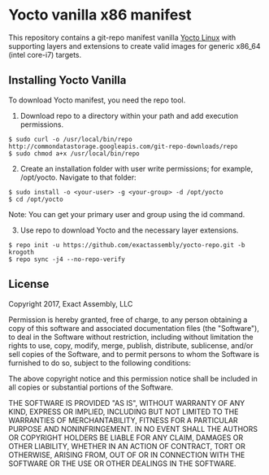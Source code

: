 Yocto vanilla x86 manifest
==================================

This repository contains a git-repo manifest vanilla [Yocto Linux](https://www.yoctoproject.org/) with 
supporting layers and extensions to create valid images for generic x86_64 (intel core-i7) targets.

Installing Yocto Vanilla
------------------------------

To download Yocto manifest, you need the repo tool.

1. Download repo to a directory within your path and add execution permissions.

```
$ sudo curl -o /usr/local/bin/repo http://commondatastorage.googleapis.com/git-repo-downloads/repo
$ sudo chmod a+x /usr/local/bin/repo
```

2. Create an installation folder with user write permissions; for example, /opt/yocto. Navigate to that folder:

```
$ sudo install -o <your-user> -g <your-group> -d /opt/yocto
$ cd /opt/yocto
```

Note: You can get your primary user and group using the id command.

3. Use repo to download Yocto and the necessary layer extensions.

```
$ repo init -u https://github.com/exactassembly/yocto-repo.git -b krogoth
$ repo sync -j4 --no-repo-verify
```

License
-------
Copyright 2017, Exact Assembly, LLC

Permission is hereby granted, free of charge, to any person obtaining a copy
of this software and associated documentation files (the "Software"), to deal
in the Software without restriction, including without limitation the rights
to use, copy, modify, merge, publish, distribute, sublicense, and/or sell
copies of the Software, and to permit persons to whom the Software is
furnished to do so, subject to the following conditions:

The above copyright notice and this permission notice shall be included in all
copies or substantial portions of the Software.

THE SOFTWARE IS PROVIDED "AS IS", WITHOUT WARRANTY OF ANY KIND, EXPRESS OR
IMPLIED, INCLUDING BUT NOT LIMITED TO THE WARRANTIES OF MERCHANTABILITY,
FITNESS FOR A PARTICULAR PURPOSE AND NONINFRINGEMENT. IN NO EVENT SHALL THE
AUTHORS OR COPYRIGHT HOLDERS BE LIABLE FOR ANY CLAIM, DAMAGES OR OTHER
LIABILITY, WHETHER IN AN ACTION OF CONTRACT, TORT OR OTHERWISE, ARISING FROM,
OUT OF OR IN CONNECTION WITH THE SOFTWARE OR THE USE OR OTHER DEALINGS IN THE
SOFTWARE.
